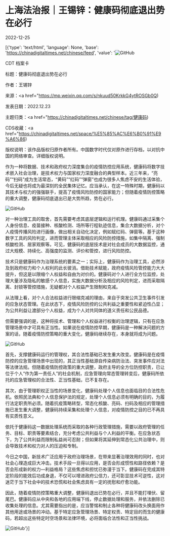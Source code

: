 # 上海法治报｜王锡锌：健康码彻底退出势在必行

2022-12-25

[{'type': 'text/html', 'language': None, 'base': 'https://chinadigitaltimes.net/chinese/feed', 'value': '![GitHub](https://chinadigitaltimes.net/chinese/files/2021/11/北京健康码-768x511.jpg)

CDT 档案卡

标题：健康码彻底退出势在必行

作者：王锡锌

来源：<a href="https://mp.weixin.qq.com/s/nkuud50KrkkG4ytROSGb0Q)

发表日期：2022.12.23

主题归类：<a href="https://chinadigitaltimes.net/chinese/tag/健康码)

CDS收藏：<a href="https://chinadigitaltimes.net/space/%E5%85%AC%E6%B0%91%E9%A6%86)

版权说明：该作品版权归原作者所有。中国数字时代仅对原作进行存档，以对抗中国的网络审查。详细版权说明。





作为一种将数据、技术和政府权力深度集合的疫情防控应用系统，健康码将数字技术嵌入社会治理，是技术权力与国家权力深度融合的典型样本。近三年来，“亮码”“扫码”成为生活常态，“黄码”“红码”“弹窗”也成为很多人焦虑不安的生活体验，今后无疑也将成为最深刻的全民集体记忆。应当承认，在这一特殊时期，健康码以其技术与权力的强强联手，提高了疫情风险防控的国家能力；但随着疫情防控策略的重大调整，健康码彻底退出已是大势所趋，势在必行。

![GitHub](https://chinadigitaltimes.net/chinese/files/2022/12/post-691236-63a7829b832dc.png)

对一种治理工具的取舍，首先需要考虑其底层逻辑和运行机理。健康码通过采集个人身份信息、疫苗接种、核酸检测、场所等行程轨迹信息，集合大数据分析，对个人疫情传播风险进行画像，做出相关自动化决定，例如赋红码、弹窗等。基于这种数字工具的风险判定，进而管理主体采取相应的风险防控措施，如集中隔离、强制核酸检测、居家观察等。可见，健康码的底层技术是对社会成员的大数据监控，通过大规模、持续化、高强度的监测、评价和管控，进行风险防控。

技术只是健康码作为治理系统的要素之一；实际上，健康码作为治理工具，必然涉及到政府权力和个人权利的此长彼消。借助技术赋能，政府疫情风险管控能力大大提升，但这是以限缩个人权益和自由为对价的。健康码对个人进行全方位监控，处理大量涉及隐私的敏感个人信息，实施大数据分析及相应的风险判定，进而采取隔离、封锁等管控措施，无疑都对个人权益产生限制和克减。

从法理上看，对个人合法权益进行限缩克减的理由，来自于突发公共卫生事件引发的应急状态管理。在此状态下，疫情风险防控的公共利益之重要性和紧迫性凸显；为公共利益让渡部分个人权益，成为个人对共同体的道义责任和公民品德。

但需要强调的是，这种将技术、管理和个人权益进行权衡的治理逻辑，只有在应急管理场景中才可具有正当性。如果说在疫情防控早期，健康码是一种解决问题的方案的话，随着疫情防控策略的重大变化，健康码继续存在，本身就将成为问题。

![GitHub](https://chinadigitaltimes.net/chinese/files/2022/12/post-691236-63a7829db16fe.)

首先，支撑健康码运行的管理权，其合法性基础已发生重大改变。健康码是在疫情防控的应急管理场景中出现的，其正当性基础源自传染病防治法、突发事件应对法等法律法规。但随着疫情防控政策的重大调整，政府主导的全方位防控职责，已让位于个人“作为第一责任人”的社会机制，应急管理向常态管理转变后，健康码所依托的应急管理权的合法性、正当性基础，已不复存在。

其次，由于管理职权正当性的场景变化，健康码处理个人信息也面临目的合法性危机。依照民法典和个人信息保护法的规定，处理个人信息必须有明确的目的，为履行法定职责所必须。随着抗疫策略转型，常态化核酸、亮码、扫码及相应的管理措施已发生重大调整，健康码持续采集和处理个人信息，对疫情防控之目的已不再具有实质性意义。

依托于健康码这一数据处理系统而采取的各种行政管理措施，需要以政府管理的任务、目标、职责等要素结合，充分考虑公共利益与个人利益的平衡。在应急状态下，为了公共利益而限制私益尚可忍耐；但如果将其延伸到常态化公共治理中，则会导致技术和权力对人的压迫和专制。

今日之中国，新技术广泛应用于政府治理场景，在带来显著治理效用的同时，也对社会心理造成巨大冲击。技术手段一旦得以应用，是否会形成惯性和路径依赖？是否会形成新的权力—利益格局？这些焦虑和担忧已弥漫于当下。健康码在完成其特定阶段的能效后功成身退，不仅可以增进政府公信力，还可彰显技术可逆性，这对迷茫于当下社会中的技术恐慌和社会焦虑具有一定的抚慰和疗愈功能。

因此，随着疫情防控策略重大调整，健康码退出已势在必行，并且不能打埋伏、留尾巴。健康码应从中央和各地的应用端下线，停止数据处理和服务，并依法删除已收集处理的信息。尤其需要指出的是，应当警惕和制止各种将健康码改头换面用作其他用途或场景的冲动。基于特定应急管理场景、特定权责、特定目的而生的健康码，若超出这些特定时空场景和法律环境，必将面临合法性和正当性挑战。

![GitHub](https://chinadigitaltimes.net/chinese/files/2022/12/post-691236-63a782a9ad003.png)'}]